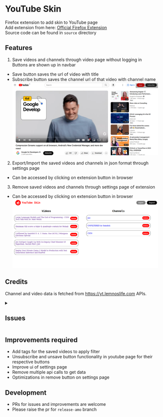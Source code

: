 # YouTube Skin
Firefox extension to add skin to YouTube page</br>
Add extension from here:  [Official Firefox Extension](https://addons.mozilla.org/en-US/firefox/addon/youtube-skin/)</br>
Source code can be found in `source` directory

## Features
1. Save videos and channels through video page without logging in</br>
Buttons are shown up in navbar</br>
* Save button saves the url of video with title
* Subscribe button saves the channel url of that video with channel name</br>
![Alt text](readme-assets/buttons.png)

2. Export/Import the saved videos and channels in json format through settings page
* Can be accessed by clicking on extension button in browser

3. Remove saved videos and channels through settings page of extension
* Can be accessed by clicking on extension button in browser</br>
![Alt text](readme-assets/data.png)

## Credits
Channel and video data is fetched from https://yt.lemnoslife.com APIs.

<details>
    <summary><h2>Issues</h2></summary>
    <details>
        <summary>Sometimes buttons are not visible on the video page<b>[Fixed]</b></summary></br>
        <s>Reason: div element not available when extension script runs</s></br>
        <s>Quick fix: reload the video page</s></br>
        If this issue exists because of update in youtube and element id does not exist anymore then please raise a pr by modifying <code>ytElementId</code> constant in <code>app.js</code> with its new element id or let me know by raising an issue.
    </details>
</details>

## Improvements required
* Add tags for the saved videos to apply filter
* Unsubscribe and unsave button functionality in youtube page for their respective buttons
* Improve ui of settings page
* Remove multiple api calls to get data
* Optimizations in remove button on settings page

## Development
* PRs for issues and improvements are welcome
* Please raise the pr for `release-amo` branch
